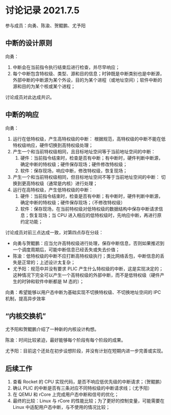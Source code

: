 # 讨论记录 2021.7.5

参与成员：向勇、陈渝、贺鲲鹏、尤予阳

## 中断的设计原则

向勇：

1. 中断会在当前指令执行结束后进行检查，并尽早响应；
2. 每个中断包含特权级、类型、源和目的信息；时钟既是中断类别也是中断源，外部中断的中断源为某个外设，目的为某个进程（或地址空间）；软件中断的源和目的为某个核或某个进程；

讨论成员对此达成共识。

## 中断的响应

向勇：

1. 运行在低特权级，产生高特权级的中断：
   根据规范，高特权级的中断不能在低特权级响应，硬件切换到高特权级处理；
2. 产生一个和当前特权级相同，且目标地址空间等于当前地址空间的中断：
   1. 硬件：当前指令结束时，检查是否有中断；有中断时，硬件判断中断源，确定中断的特权级；硬件保存现场；硬件修改特权级；
   2. 软件：保存现场，响应中断，修改特权级，恢复现场；
3. 产生一个和当前特权级相同，但目标地址空间不等于当前地址空间的中断：
   切换到更高特权级（通常是内核）进行处理；
4. 运行在高特权级，产生低特权级的中断：
   1. 硬件：当前指令结束时，检查是否有中断；有中断时，硬件判断中断源，确定中断的特权级；硬件保存现场；（不修改特权级）
   2. 软件：保存现场，在当前特权级对低特权级的数据结构中保存中断请求信息；恢复现场；当 CPU 进入相应的低特权级时，先响应中断，再进行原约定功能；

讨论成员对前三点达成一致，对第四点存在分歧：

- 向勇与贺鲲鹏：应当允许高特权级进行处理，保存中断信息，否则如果推迟到一个调度周期后，可能中断信息已经丢失或失去价值；
- 陈渝：低特权级的中断不应打断高特权级执行；类比网络丢包，中断信息的丢失是正常的；上述设计太复杂；
- 尤予阳：规范中并没有要求 PLIC 产生什么特权级的中断，这是实现决定的；这种情况下完全可以产生一个高特权级的外部中断，而不是低特权级（硬件产生的时钟和软件中断都是 M 态的）；

向勇：希望能够以用户态中断为基础实现不切换特权级、不切换地址空间的 IPC 机制，提高异步效率

## “内核交换机”

尤予阳和贺鲲鹏介绍了一种新的内核设计构想。

陈渝：时间比较紧迫，最好能够每个阶段有每个阶段的成果。

尤予阳：目前这个还处在初步设想阶段，并没有计划在短期内进一步完善或实现。

## 后续工作

1. 查看 Rocket 的 CPU 实现代码，是否不响应低优先级的中断请求；（贺鲲鹏）
2. 确认 PLIC 的中断是否有三条对应不同特权级的中断请求线；（尤予阳）
3. 在 QEMU 和 rCore 上完成用户态中断和信号的优化；
4. 最终的比较：Linux 与 rCore 的性能比较；为了更好的控制变量，可能需要在 Linux 中适配用户态中断，与不使用的情况比较；
